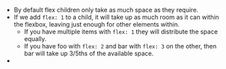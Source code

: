 - By default flex children only take as much space as they require.
- If we add `flex: 1` to a child, it will take up as much room as it can within the flexbox, leaving just enough for other elements within.
	- If you have multiple items with `flex: 1` they will distribute the space equally.
	- If you have  foo with `flex: 2` and  bar with `flex: 3` on the other, then bar will take up 3/5ths of the available space.
-  